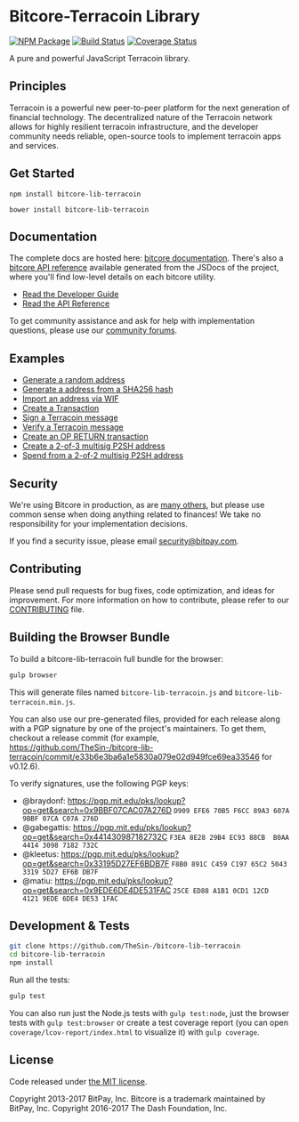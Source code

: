 Bitcore-Terracoin Library
=======

[![NPM Package](https://img.shields.io/npm/v/bitcore-lib-terracoin.svg?style=flat-square)](https://www.npmjs.org/package/bitcore-lib-terracoin)
[![Build Status](https://img.shields.io/travis/TheSin-/bitcore-lib-terracoin.svg?branch=master&style=flat-square)](https://travis-ci.org/TheSin-/bitcore-lib-terracoin)
[![Coverage Status](https://img.shields.io/coveralls/TheSin-/bitcore-lib-terracoin.svg?style=flat-square)](https://coveralls.io/github/TheSin-/bitcore-lib-terracoin?branch=master)

A pure and powerful JavaScript Terracoin library.

## Principles

Terracoin is a powerful new peer-to-peer platform for the next generation of financial technology. The decentralized nature of the Terracoin network allows for highly resilient terracoin infrastructure, and the developer community needs reliable, open-source tools to implement terracoin apps and services.

## Get Started

```
npm install bitcore-lib-terracoin
```

```
bower install bitcore-lib-terracoin
```

## Documentation

The complete docs are hosted here: [bitcore documentation](http://bitcore.io/guide/). There's also a [bitcore API reference](http://bitcore.io/api/) available generated from the JSDocs of the project, where you'll find low-level details on each bitcore utility.

- [Read the Developer Guide](http://bitcore.io/guide/)
- [Read the API Reference](http://bitcore.io/api/)

To get community assistance and ask for help with implementation questions, please use our [community forums](https://forum.bitcore.io/).

## Examples

* [Generate a random address](https://github.com/TheSin-/bitcore-lib-terracoin/blob/master/docs/examples.md#generate-a-random-address)
* [Generate a address from a SHA256 hash](https://github.com/TheSin-/bitcore-lib-terracoin/blob/master/docs/examples.md#generate-a-address-from-a-sha256-hash)
* [Import an address via WIF](https://github.com/TheSin-/bitcore-lib-terracoin/blob/master/docs/examples.md#import-an-address-via-wif)
* [Create a Transaction](https://github.com/TheSin-/bitcore-lib-terracoin/blob/master/docs/examples.md#create-a-transaction)
* [Sign a Terracoin message](https://github.com/TheSin-/bitcore-lib-terracoin/blob/master/docs/examples.md#sign-a-bitcoin-message)
* [Verify a Terracoin message](https://github.com/TheSin-/bitcore-lib-terracoin/blob/master/docs/examples.md#verify-a-bitcoin-message)
* [Create an OP RETURN transaction](https://github.com/TheSin-/bitcore-lib-terracoin/blob/master/docs/examples.md#create-an-op-return-transaction)
* [Create a 2-of-3 multisig P2SH address](https://github.com/TheSin-/bitcore-lib-terracoin/blob/master/docs/examples.md#create-a-2-of-3-multisig-p2sh-address)
* [Spend from a 2-of-2 multisig P2SH address](https://github.com/TheSin-/bitcore-lib-terracoin/blob/master/docs/examples.md#spend-from-a-2-of-2-multisig-p2sh-address)


## Security

We're using Bitcore in production, as are [many others](http://bitcore.io#projects), but please use common sense when doing anything related to finances! We take no responsibility for your implementation decisions.

If you find a security issue, please email security@bitpay.com.

## Contributing

Please send pull requests for bug fixes, code optimization, and ideas for improvement. For more information on how to contribute, please refer to our [CONTRIBUTING](https://github.com/TheSin-/bitcore-lib-terracoin/blob/master/CONTRIBUTING.md) file.

## Building the Browser Bundle

To build a bitcore-lib-terracoin full bundle for the browser:

```sh
gulp browser
```

This will generate files named `bitcore-lib-terracoin.js` and `bitcore-lib-terracoin.min.js`.

You can also use our pre-generated files, provided for each release along with a PGP signature by one of the project's maintainers. To get them, checkout a release commit (for example, https://github.com/TheSin-/bitcore-lib-terracoin/commit/e33b6e3ba6a1e5830a079e02d949fce69ea33546 for v0.12.6).

To verify signatures, use the following PGP keys:
- @braydonf: https://pgp.mit.edu/pks/lookup?op=get&search=0x9BBF07CAC07A276D `D909 EFE6 70B5 F6CC 89A3 607A 9BBF 07CA C07A 276D`
- @gabegattis: https://pgp.mit.edu/pks/lookup?op=get&search=0x441430987182732C `F3EA 8E28 29B4 EC93 88CB  B0AA 4414 3098 7182 732C`
- @kleetus: https://pgp.mit.edu/pks/lookup?op=get&search=0x33195D27EF6BDB7F `F8B0 891C C459 C197 65C2 5043 3319 5D27 EF6B DB7F`
- @matiu: https://pgp.mit.edu/pks/lookup?op=get&search=0x9EDE6DE4DE531FAC `25CE ED88 A1B1 0CD1 12CD  4121 9EDE 6DE4 DE53 1FAC`


## Development & Tests

```sh
git clone https://github.com/TheSin-/bitcore-lib-terracoin
cd bitcore-lib-terracoin
npm install
```

Run all the tests:

```sh
gulp test
```

You can also run just the Node.js tests with `gulp test:node`, just the browser tests with `gulp test:browser`
or create a test coverage report (you can open `coverage/lcov-report/index.html` to visualize it) with `gulp coverage`.

## License

Code released under [the MIT license](https://github.com/TheSin-/bitcore-lib-terracoin/blob/master/LICENSE).

Copyright 2013-2017 BitPay, Inc. Bitcore is a trademark maintained by BitPay, Inc.
Copyright 2016-2017 The Dash Foundation, Inc.
